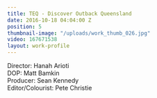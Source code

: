 ```yaml
---
title: TEQ - Discover Outback Queensland
date: 2016-10-18 04:04:00 Z
position: 5
thumbnail-image: "/uploads/work_thumb_026.jpg"
video: 167671538
layout: work-profile
---
```


Director: Hanah Arioti<br>
DOP: Matt Bamkin<br>
Producer: Sean Kennedy <br>
Editor/Colourist: Pete Christie<br>